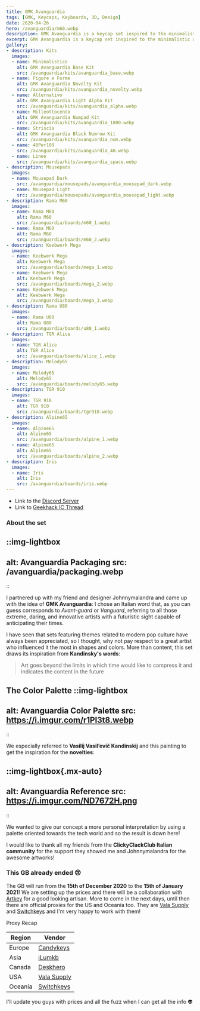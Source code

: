 ```yaml
--- 
title: GMK Avanguardia
tags: [GMK, Keycaps, Keyboards, 3D, Design]
date: 2020-04-26
hero: /avanguardia/m60.webp
description: GMK Avanguardia is a keycap set inspired to the minimalistic art of Kandinsky with a futuristic twist.
excerpt: GMK Avanguardia is a keycap set inspired to the minimalistic art of Kandinsky with a futuristic twist.
gallery:
- description: Kits
  images:
  - name: Minimalistico
    alt: GMK Avanguardia Base Kit
    src: /avanguardia/kits/avanguardia_base.webp
  - name: Figure e Forme
    alt: GMK Avanguardia Novelty Kit
    src: /avanguardia/kits/avanguardia_novelty.webp
  - name: Alternativo
    alt: GMK Avanguardia Light Alpha Kit
    src: /avanguardia/kits/avanguardia_alpha.webp
  - name: Milleottocento
    alt: GMK Avanguardia Numpad Kit
    src: /avanguardia/kits/avanguardia_1800.webp
  - name: Striscia
    alt: GMK Avanguardia Black Numrow Kit
    src: /avanguardia/kits/avanguardia_num.webp
  - name: 40Per100
    src: /avanguardia/kits/avanguardia_40.webp
  - name: Linee
    src: /avanguardia/kits/avanguardia_space.webp
- description: Mousepads
  images:
  - name: Mousepad Dark
    src: /avanguardia/mousepads/avanguardia_mousepad_dark.webp
  - name: Mousepad Light
    src: /avanguardia/mousepads/avanguardia_mousepad_light.webp
- description: Rama M60
  images:
  - name: Rama M60
    alt: Rama M60
    src: /avanguardia/boards/m60_1.webp
  - name: Rama M60
    alt: Rama M60
    src: /avanguardia/boards/m60_2.webp
- description: Keebwerk Mega
  images:
  - name: Keebwerk Mega
    alt: Keebwerk Mega
    src: /avanguardia/boards/mega_1.webp
  - name: Keebwerk Mega
    alt: Keebwerk Mega
    src: /avanguardia/boards/mega_2.webp
  - name: Keebwerk Mega
    alt: Keebwerk Mega
    src: /avanguardia/boards/mega_3.webp
- description: Rama U80
  images:
  - name: Rama U80
    alt: Rama U80
    src: /avanguardia/boards/u80_1.webp
- description: TGR Alice
  images:
  - name: TGR Alice
    alt: TGR Alice
    src: /avanguardia/boards/alice_1.webp
- description: Melody65
  images:
  - name: Melody65
    alt: Melody65
    src: /avanguardia/boards/melody65.webp
- description: TGR 910
  images:
  - name: TGR 910
    alt: TGR 910
    src: /avanguardia/boards/tgr910.webp
- description: Alpine65
  images:
  - name: Alpine65
    alt: Alpine65
    src: /avanguardia/boards/alpine_1.webp
  - name: Alpine65
    alt: Alpine65
    src: /avanguardia/boards/alpine_2.webp
- description: Iris
  images:
  - name: Iris
    alt: Iris
    src: /avanguardia/boards/iris.webp
---
```


- Link to the [Discord Server](https://discord.gg/Mn2Ty3y)
- Link to [Geekhack IC Thread](https://geekhack.org/index.php?topic=105981.0)

### About the set
::img-lightbox
---
alt: Avanguardia Packaging
src: /avanguardia/packaging.webp
---
::

I partnered up with my friend and designer Johnnymalandra and came up with the idea of **GMK Avanguardia**:
I chose an Italian word that, as you can guess corresponds to _Avant-guard_ or _Vanguard_,
referring to all those extreme, daring, and innovative artists with a futuristic sight capable of anticipating their times.

I have seen that sets featuring themes related to modern pop culture have always been appreciated, so I thought, why not pay respect to a great artist who influenced it the most in shapes and colors.
More than content, this set draws its inspiration from **Kandinsky's words**:

> Art goes beyond the limits in which time would like to compress it and indicates the content in the future

The Color Palette
::img-lightbox
---
alt: Avanguardia Color Palette
src: https://i.imgur.com/r1Pl3t8.webp
---
::


We especially referred to **Vasilij Vasil’evič Kandinskij** and this painting to get the inspiration for the **novelties**:

::img-lightbox{.mx-auto}
---
alt: Avanguardia Reference
src: https://i.imgur.com/ND7672H.png
---
::

We wanted to give our concept a more personal interpretation by using a palette oriented towards the tech world and so the result is down here!

I would like to thank all my friends from the **ClickyClackClub Italian community** for the support they showed me and Johnnymalandra for the awesome artworks!
### This GB already ended 😢

The GB will run from the **15th of December 2020** to the **15th of January 2021**!
We are setting up the prices and there will be a collaboration with [Artkey](https://artkeyuniverse.com/) for a good looking artisan.
More to come in the next days, until then there are official proxies for the US and Oceania too. They are [Vala Supply](https://vala.supply/) and [Switchkeys](https://www.switchkeys.com.au/) and I'm very happy to work with them!

Proxy Recap

| Region    | Vendor                               |
| --------- | ------------------------------------ |
| Europe    | [Candykeys](https://candykeys.com/)  |
| Asia      | [iLumkb](https://ilumkb.com/)        |
| Canada    | [Deskhero](https://www.deskhero.ca/) |
| USA       | [Vala Supply](https://vala.supply/)  |
| Oceania   | [Switchkeys](https://www.switchkeys.com.au/)  |

I'll update you guys with prices and all the fuzz when I can get all the info 👽